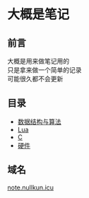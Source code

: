 # 大概是笔记

## 前言

大概是用来做笔记用的  
只是拿来做一个简单的记录  
可能很久都不会更新

## 目录

* [数据结构与算法](data-structure/)
* [Lua](lua/)
* [C](c/)
* [硬件](hardware/)

## 域名

[note.nullkun.icu](https://note.nullkun.icu)

